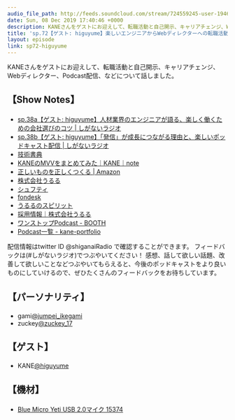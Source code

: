 ```yaml
---
audio_file_path: http://feeds.soundcloud.com/stream/724559245-user-194620696-sp72-higuyume.mp3
date: Sun, 08 Dec 2019 17:40:46 +0000
description: KANEさんをゲストにお迎えして、転職活動と自己開示、キャリアチェンジ、Webディレクター、Podcast配信、などについて話しました。
title: 'sp.72【ゲスト: higuyume】楽しいエンジニアからWebディレクターへの転職活動でわかった転職に効く自己開示'
layout: episode
link: sp72-higuyume
---
```


<p><span>KANEさんをゲストにお迎えして、転職活動と自己開示、キャリアチェンジ、Webディレクター、Podcast配信、などについて話しました。</span></p>
<h2>
  <p>【Show Notes】</p>
</h2>
<ul>
  <li><a href="https://shiganai.org/ep/sp38a-higuyume" target="_blank">sp.38a【ゲスト: higuyume】人材業界のエンジニアが語る、楽しく働くための会社選びのコツ | しがないラジオ</a></li>
  <li><a href="https://shiganai.org/ep/sp38b-higuyume" target="_blank">sp.38b【ゲスト: higuyume】「発信」が成長につながる理由と、楽しいポッドキャスト配信 | しがないラジオ</a></li>
  <li><a href="https://techbookfest.org/" target="_blank">技術書典</a></li>
  <li><a href="https://note.mu/higuyume/n/n914fca726a8d" target="_blank">KANEのMVVをまとめてみた｜KANE｜note</a></li>
  <li><a href="https://www.amazon.co.jp/dp/B07SGCH8R6" target="_blank">正しいものを正しくつくる | Amazon</a></li>
  <li><a href="https://www.uluru.biz/" target="_blank">株式会社うるる</a></li>
  <li><a href="https://app.shufti.jp/" target="_blank">シュフティ</a></li>
  <li><a href="https://www.fondesk.jp/" target="_blank">fondesk</a></li>
  <li><a href="https://www.uluru.biz/company/company_identity" target="_blank">うるるのスピリット</a></li>
  <li><a href="https://www.uluru.biz/recruit/recruit_process" target="_blank">採用情報｜株式会社うるる</a></li>
  <li><a href="https://booth.pm/ja/items/1488170" target="_blank">ワンストップPodcast - BOOTH</a></li>
  <li><a href="https://scrapbox.io/kane-portfolio/1-0.Podcast%E4%B8%80%E8%A6%A7" target="_blank">Podcast一覧 - kane-portfolio</a></li>
</ul>
<p><span>
  配信情報はtwitter ID @shiganaiRadio で確認することができます。
  フィードバックは(#しがないラジオ)でつぶやいてください！
  感想、話して欲しい話題、改善して欲しいことなどつぶやいてもらえると、今後のポッドキャストをより良いものにしていけるので、ぜひたくさんのフィードバックをお待ちしています。
</span></p>
<h2>
  <p>【パーソナリティ】</p>
</h2>
<ul>
  <li>gami<a href="https://twitter.com/jumpei_ikegami" target="_blank">@jumpei_ikegami</a></li>
  <li>zuckey<a href="https://twitter.com/zuckey_17" target="_blank">@zuckey_17</a></li>
</ul>
<h2>
  <p>【ゲスト】</p>
</h2>
<ul>
  <li>KANE<a href="https://twitter.com/higuyume" target="_blank">@higuyume</a></li>
</ul>
<h2>
  <p>【機材】</p>
</h2>
<ul>
  <li><a href="http://amzn.to/2tlkud3" target="_blank">Blue Micro Yeti USB 2.0マイク 15374</a></li>
</ul>

